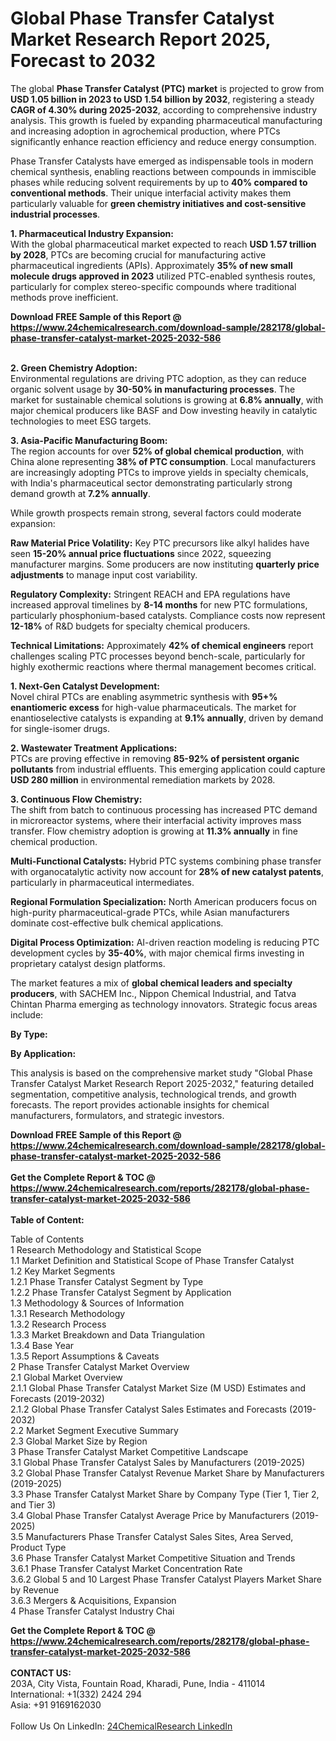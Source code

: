 <h1>Global Phase Transfer Catalyst Market Research Report 2025, Forecast to 2032</h1><p>The global <strong>Phase Transfer Catalyst (PTC) market</strong> is projected to grow from <strong>USD 1.05 billion in 2023 to USD 1.54 billion by 2032</strong>, registering a steady <strong>CAGR of 4.30% during 2025-2032</strong>, according to comprehensive industry analysis. This growth is fueled by expanding pharmaceutical manufacturing and increasing adoption in agrochemical production, where PTCs significantly enhance reaction efficiency and reduce energy consumption.</p><p>Phase Transfer Catalysts have emerged as indispensable tools in modern chemical synthesis, enabling reactions between compounds in immiscible phases while reducing solvent requirements by up to <strong>40% compared to conventional methods</strong>. Their unique interfacial activity makes them particularly valuable for <strong>green chemistry initiatives and cost-sensitive industrial processes</strong>.</p><p><strong>1. Pharmaceutical Industry Expansion:</strong><br>
With the global pharmaceutical market expected to reach <strong>USD 1.57 trillion by 2028</strong>, PTCs are becoming crucial for manufacturing active pharmaceutical ingredients (APIs). Approximately <strong>35% of new small molecule drugs approved in 2023</strong> utilized PTC-enabled synthesis routes, particularly for complex stereo-specific compounds where traditional methods prove inefficient.</p><div><b>Download FREE Sample of this Report @ 
            <a href="https://www.24chemicalresearch.com/download-sample/282178/global-phase-transfer-catalyst-market-2025-2032-586">
            https://www.24chemicalresearch.com/download-sample/282178/global-phase-transfer-catalyst-market-2025-2032-586</a></b></div><br><p><strong>2. Green Chemistry Adoption:</strong><br>
Environmental regulations are driving PTC adoption, as they can reduce organic solvent usage by <strong>30-50% in manufacturing processes</strong>. The market for sustainable chemical solutions is growing at <strong>6.8% annually</strong>, with major chemical producers like BASF and Dow investing heavily in catalytic technologies to meet ESG targets.</p><p><strong>3. Asia-Pacific Manufacturing Boom:</strong><br>
The region accounts for over <strong>52% of global chemical production</strong>, with China alone representing <strong>38% of PTC consumption</strong>. Local manufacturers are increasingly adopting PTCs to improve yields in specialty chemicals, with India's pharmaceutical sector demonstrating particularly strong demand growth at <strong>7.2% annually</strong>.</p><p>While growth prospects remain strong, several factors could moderate expansion:</p><p><strong>Raw Material Price Volatility:</strong> Key PTC precursors like alkyl halides have seen <strong>15-20% annual price fluctuations</strong> since 2022, squeezing manufacturer margins. Some producers are now instituting <strong>quarterly price adjustments</strong> to manage input cost variability.</p><p><strong>Regulatory Complexity:</strong> Stringent REACH and EPA regulations have increased approval timelines by <strong>8-14 months</strong> for new PTC formulations, particularly phosphonium-based catalysts. Compliance costs now represent <strong>12-18%</strong> of R&amp;D budgets for specialty chemical producers.</p><p><strong>Technical Limitations:</strong> Approximately <strong>42% of chemical engineers</strong> report challenges scaling PTC processes beyond bench-scale, particularly for highly exothermic reactions where thermal management becomes critical.</p><p><strong>1. Next-Gen Catalyst Development:</strong><br>
Novel chiral PTCs are enabling asymmetric synthesis with <strong>95+% enantiomeric excess</strong> for high-value pharmaceuticals. The market for enantioselective catalysts is expanding at <strong>9.1% annually</strong>, driven by demand for single-isomer drugs.</p><p><strong>2. Wastewater Treatment Applications:</strong><br>
PTCs are proving effective in removing <strong>85-92% of persistent organic pollutants</strong> from industrial effluents. This emerging application could capture <strong>USD 280 million</strong> in environmental remediation markets by 2028.</p><p><strong>3. Continuous Flow Chemistry:</strong><br>
The shift from batch to continuous processing has increased PTC demand in microreactor systems, where their interfacial activity improves mass transfer. Flow chemistry adoption is growing at <strong>11.3% annually</strong> in fine chemical production.</p><p><strong>Multi-Functional Catalysts:</strong> Hybrid PTC systems combining phase transfer with organocatalytic activity now account for <strong>28% of new catalyst patents</strong>, particularly in pharmaceutical intermediates.</p><p><strong>Regional Formulation Specialization:</strong> North American producers focus on high-purity pharmaceutical-grade PTCs, while Asian manufacturers dominate cost-effective bulk chemical applications.</p><p><strong>Digital Process Optimization:</strong> AI-driven reaction modeling is reducing PTC development cycles by <strong>35-40%</strong>, with major chemical firms investing in proprietary catalyst design platforms.</p><p>The market features a mix of <strong>global chemical leaders and specialty producers</strong>, with SACHEM Inc., Nippon Chemical Industrial, and Tatva Chintan Pharma emerging as technology innovators. Strategic focus areas include:</p><p><strong>By Type:</strong></p><p><strong>By Application:</strong></p><p>This analysis is based on the comprehensive market study "Global Phase Transfer Catalyst Market Research Report 2025-2032," featuring detailed segmentation, competitive analysis, technological trends, and growth forecasts. The report provides actionable insights for chemical manufacturers, formulators, and strategic investors.</p><div><b>Download FREE Sample of this Report @ 
            <a href="https://www.24chemicalresearch.com/download-sample/282178/global-phase-transfer-catalyst-market-2025-2032-586">
            https://www.24chemicalresearch.com/download-sample/282178/global-phase-transfer-catalyst-market-2025-2032-586</a></b></div><br><div><b>Get the Complete Report & TOC @ 
            <a href="https://www.24chemicalresearch.com/reports/282178/global-phase-transfer-catalyst-market-2025-2032-586">
            https://www.24chemicalresearch.com/reports/282178/global-phase-transfer-catalyst-market-2025-2032-586</a></b></div><br>
            <b>Table of Content:</b><p>Table of Contents<br />
1 Research Methodology and Statistical Scope<br />
1.1 Market Definition and Statistical Scope of Phase Transfer Catalyst<br />
1.2 Key Market Segments<br />
1.2.1 Phase Transfer Catalyst Segment by Type<br />
1.2.2 Phase Transfer Catalyst Segment by Application<br />
1.3 Methodology & Sources of Information<br />
1.3.1 Research Methodology<br />
1.3.2 Research Process<br />
1.3.3 Market Breakdown and Data Triangulation<br />
1.3.4 Base Year<br />
1.3.5 Report Assumptions & Caveats<br />
2 Phase Transfer Catalyst Market Overview<br />
2.1 Global Market Overview<br />
2.1.1 Global Phase Transfer Catalyst Market Size (M USD) Estimates and Forecasts (2019-2032)<br />
2.1.2 Global Phase Transfer Catalyst Sales Estimates and Forecasts (2019-2032)<br />
2.2 Market Segment Executive Summary<br />
2.3 Global Market Size by Region<br />
3 Phase Transfer Catalyst Market Competitive Landscape<br />
3.1 Global Phase Transfer Catalyst Sales by Manufacturers (2019-2025)<br />
3.2 Global Phase Transfer Catalyst Revenue Market Share by Manufacturers (2019-2025)<br />
3.3 Phase Transfer Catalyst Market Share by Company Type (Tier 1, Tier 2, and Tier 3)<br />
3.4 Global Phase Transfer Catalyst Average Price by Manufacturers (2019-2025)<br />
3.5 Manufacturers Phase Transfer Catalyst Sales Sites, Area Served, Product Type<br />
3.6 Phase Transfer Catalyst Market Competitive Situation and Trends<br />
3.6.1 Phase Transfer Catalyst Market Concentration Rate<br />
3.6.2 Global 5 and 10 Largest Phase Transfer Catalyst Players Market Share by Revenue<br />
3.6.3 Mergers & Acquisitions, Expansion<br />
4 Phase Transfer Catalyst Industry Chai</p><div><b>Get the Complete Report & TOC @ 
            <a href="https://www.24chemicalresearch.com/reports/282178/global-phase-transfer-catalyst-market-2025-2032-586">
            https://www.24chemicalresearch.com/reports/282178/global-phase-transfer-catalyst-market-2025-2032-586</a></b></div><br><b>CONTACT US:</b><br>
            203A, City Vista, Fountain Road, Kharadi, Pune, India - 411014<br>
            International: +1(332) 2424 294<br>
            Asia: +91 9169162030 <br><br>
            Follow Us On LinkedIn: <a href="https://www.linkedin.com/company/24chemicalresearch/">24ChemicalResearch LinkedIn</a>